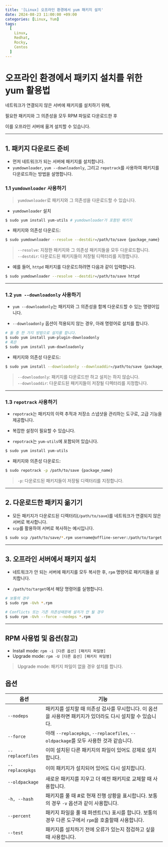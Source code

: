 ```yaml
---
title: '[Linux] 오프라인 환경에서 yum 패키지 설치' 
date: 2024-08-23 11:00:00 +09:00
categories: [Linux, Yum]
tags:
  [
    Linux,
    Redhat,
    Rocky,
    Centos
  ]
---
```


# 오프라인 환경에서 패키지 설치를 위한 yum 활용법

네트워크가 연결되지 않은 서버에 패키지를 설치하기 위해, 

필요한 패키지와 그 의존성을 모두 RPM 파일로 다운로드한 후 

이를 오프라인 서버에 옮겨 설치할 수 있습니다.

---

## 1. 패키지 다운로드 준비

- 먼저 네트워크가 되는 서버에 패키지를 설치합니다.
- `yumdownloader`, `yum --downloadonly`, 그리고 `repotrack`를 사용하여 패키지를 다운로드하는 방법을 설명합니다.


### 1.1 `yumdownloader` 사용하기
> `yumdownloader`로 패키지와 그 의존성을 다운로드할 수 있습니다.

- `yumdownloader` 설치

```bash
$ sudo yum install yum-utils # yumdownloader가 포함된 패키지
```

- 패키지와 의존성 다운로드:

```bash
$ sudo yumdownloader --resolve --destdir=/path/to/save {package_name}
```
> `--resolve`: 지정한 패키지와 그 의존성 패키지들을 모두 다운로드합니다.  
> `--destdir`: 다운로드된 패키지들이 저장될 디렉터리를 지정합니다.

- 예를 들어, `httpd` 패키지를 다운로드하려면 다음과 같이 입력합니다.

```bash
$ sudo yumdownloader --resolve --destdir=/path/to/save httpd
```

---

### 1.2 `yum --downloadonly` 사용하기

- `yum --downloadonly`는 패키지와 그 의존성을 함께 다운로드할 수 있는 명령어입니다.

- `--downloadonly` 옵션이 적용되지 않는 경우, 아래 명령어로 설치를 합니다.

```bash
# 둘 중 한 가지 방법으로 설치를 합니다.
$ sudo yum install yum-plugin-downloadonly 
# 혹은
$ sudo yum install yum-downloadonly 
```

- 패키지와 의존성 다운로드:

```bash
$ sudo yum install --downloadonly --downloaddir=/path/to/save {package_name}
```

> `--downloadonly`: 패키지를 다운로드만 하고 설치는 하지 않습니다.  
> `--downloaddir`: 다운로드된 패키지들이 저장될 디렉터리를 지정합니다.

---

### 1.3 `repotrack` 사용하기

- `repotrack`는 패키지의 이력 추적과 저장소 스냅샷을 관리하는 도구로, 고급 기능을 제공합니다. 
- 복잡한 설정이 필요할 수 있습니다.

- `repotrack`는 `yum-utils`에 포함되어 있습니다.

```bash
$ sudo yum install yum-utils
```

- 패키지와 의존성 다운로드:

```bash
$ sudo repotrack -p /path/to/save {package_name}
```
> `-p`: 다운로드된 패키지들이 저장될 디렉터리를 지정합니다.

---

## 2. 다운로드한 패키지 옮기기

- 모든 패키지가 다운로드된 디렉터리(`/path/to/save`)를 네트워크가 연결되지 않은 서버로 복사합니다.
- `scp`를 활용하여 서버로 복사하는 예시입니다.

```bash
$ sudo scp /path/to/save/*.rpm username@offline-server:/path/to/target
```

---

## 3. 오프라인 서버에서 패키지 설치

- 네트워크가 안 되는 서버에 패키지를 모두 복사한 후, `rpm` 명령어로 패키지들을 설치합니다.

- `/path/to/target`에서 해당 명령어를 실행합니다.

```bash
# 보통의 경우
$ sudo rpm -Uvh *.rpm

# Conflicts 또는 기존 의존성때문에 설치가 안 될 경우
$ sudo rpm -Uvh --force --nodeps *.rpm
```

---

## RPM 사용법 및 옵션(참고)
- Install mode: `rpm -i [다른 옵션] [패키지 파일명]`
- Upgrade mode: `rpm -U [다른 옵션] [패키지 파일명]`

> Upgrade mode: 패키지 파일이 없을 경우 설치를 합니다.

## 옵션

| 옵션             | 기능                                                                                                       |
| ---------------- | ---------------------------------------------------------------------------------------------------------- |
| `--nodeps`       | 패키지를 설치할 때 의존성 검사를 무시합니다. 이 옵션을 사용하면 패키지가 있더라도 다시 설치할 수 있습니다. |
| `--force`        | 아래 `--replacepkgs`, `--replacefiles`, `--oldpackage`를 모두 사용한 것과 같습니다.                        |
| `--replacefiles` | 이미 설치된 다른 패키지의 파일이 있어도 강제로 설치합니다.                                                 |
| `--replacepkgs`  | 이미 패키지가 설치되어 있어도 다시 설치합니다.                                                             |
| `--oldpackage`   | 새로운 패키지를 지우고 더 예전 패키지로 교체할 때 사용합니다.                                              |
| `-h, --hash`     | 패키지를 풀 때 #로 현재 진행 상황을 표시합니다. 보통의 경우 `-v` 옵션과 같이 사용합니다.                   |
| `--percent`      | 패키지 파일을 풀 때 퍼센트(%) 표시를 합니다. 보통의 경우 다른 도구에서 `rpm`을 호출할때 사용합니다.        |
| `--test`         | 패키지를 설치하기 전에 오류가 있는지 점검하고 싶을 때 사용합니다.                                          |

